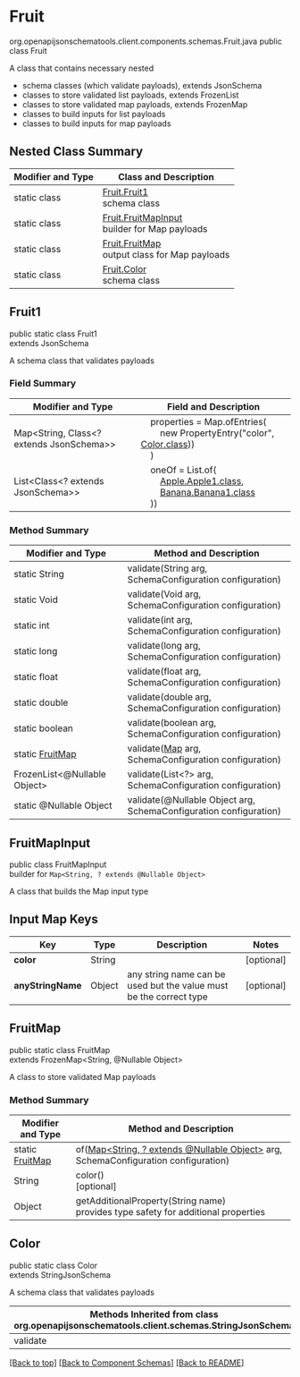 # Fruit
org.openapijsonschematools.client.components.schemas.Fruit.java
public class Fruit

A class that contains necessary nested
- schema classes (which validate payloads), extends JsonSchema
- classes to store validated list payloads, extends FrozenList
- classes to store validated map payloads, extends FrozenMap
- classes to build inputs for list payloads
- classes to build inputs for map payloads

## Nested Class Summary
| Modifier and Type | Class and Description |
| ----------------- | ---------------------- |
| static class | [Fruit.Fruit1](#fruit1)<br> schema class |
| static class | [Fruit.FruitMapInput](#fruitmapinput)<br> builder for Map payloads |
| static class | [Fruit.FruitMap](#fruitmap)<br> output class for Map payloads |
| static class | [Fruit.Color](#color)<br> schema class |

## Fruit1
public static class Fruit1<br>
extends JsonSchema

A schema class that validates payloads

### Field Summary
| Modifier and Type | Field and Description |
| ----------------- | ---------------------- |
| Map<String, Class<? extends JsonSchema>> | &nbsp;&nbsp;&nbsp;&nbsp;properties = Map.ofEntries(<br>&nbsp;&nbsp;&nbsp;&nbsp;&nbsp;&nbsp;&nbsp;&nbsp;new PropertyEntry("color", [Color.class](#color)))<br>&nbsp;&nbsp;&nbsp;&nbsp;)<br> |
| List<Class<? extends JsonSchema>> | &nbsp;&nbsp;&nbsp;&nbsp;oneOf = List.of(<br>&nbsp;&nbsp;&nbsp;&nbsp;&nbsp;&nbsp;&nbsp;&nbsp;[Apple.Apple1.class](../../components/schemas/Apple.md#apple1),<br>&nbsp;&nbsp;&nbsp;&nbsp;&nbsp;&nbsp;&nbsp;&nbsp;[Banana.Banana1.class](../../components/schemas/Banana.md#banana1)<br>&nbsp;&nbsp;&nbsp;&nbsp;))<br> |

### Method Summary
| Modifier and Type | Method and Description |
| ----------------- | ---------------------- |
| static String | validate(String arg, SchemaConfiguration configuration) |
| static Void | validate(Void arg, SchemaConfiguration configuration) |
| static int | validate(int arg, SchemaConfiguration configuration) |
| static long | validate(long arg, SchemaConfiguration configuration) |
| static float | validate(float arg, SchemaConfiguration configuration) |
| static double | validate(double arg, SchemaConfiguration configuration) |
| static boolean | validate(boolean arg, SchemaConfiguration configuration) |
| static [FruitMap](#fruitmap) | validate([Map<?, ?>](#fruitmapinput) arg, SchemaConfiguration configuration) |
| FrozenList<@Nullable Object> | validate(List<?> arg, SchemaConfiguration configuration) |
| static @Nullable Object | validate(@Nullable Object arg, SchemaConfiguration configuration) |
## FruitMapInput
public class FruitMapInput<br>
builder for `Map<String, ? extends @Nullable Object>`

A class that builds the Map input type

## Input Map Keys
| Key | Type |  Description | Notes |
| --- | ---- | ------------ | ----- |
| **color** | String |  | [optional] |
| **anyStringName** | Object | any string name can be used but the value must be the correct type | [optional] |

## FruitMap
public static class FruitMap<br>
extends FrozenMap<String, @Nullable Object>

A class to store validated Map payloads

### Method Summary
| Modifier and Type | Method and Description |
| ----------------- | ---------------------- |
| static [FruitMap](#fruitmap) | of([Map<String, ? extends @Nullable Object>](#fruitmapinput) arg, SchemaConfiguration configuration) |
| String | color()<br>[optional] |
| Object | getAdditionalProperty(String name)<br>provides type safety for additional properties |

## Color
public static class Color<br>
extends StringJsonSchema

A schema class that validates payloads

| Methods Inherited from class org.openapijsonschematools.client.schemas.StringJsonSchema |
| ------------------------------------------------------------------ |
| validate                                                           |

[[Back to top]](#top) [[Back to Component Schemas]](../../../README.md#Component-Schemas) [[Back to README]](../../../README.md)
